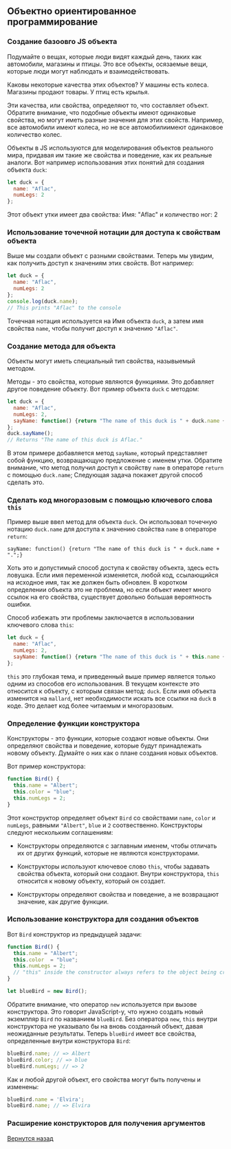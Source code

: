## Объектно ориентированное программирование

### Создание базоовго JS объекта

Подумайте о вещах, которые люди видят каждый день, таких как автомобили, магазины и птицы. Это все объекты, осязаемые вещи, которые люди могут наблюдать и взаимодействовать.

Каковы некоторые качества этих объектов? У машины есть колеса. Магазины продают товары. У птиц есть крылья.

Эти качества, или свойства, определяют то, что составляет объект. Обратите внимание, что подобные объекты имеют одинаковые свойства, но могут иметь разные значения для этих свойств. Например, все автомобили имеют колеса, но не все автомобилиимеют одинаковое количество колес.

Объекты в JS используются для моделирования объектов реального мира, придавая им такие же свойства и поведение, как их реальные аналоги. Вот например использования этих понятий для создания объекта ```duck```:

```javascript
let duck = {
  name: "Aflac",
  numLegs: 2
};
```

Этот объект утки имеет два свойства: Имя: "Aflac" и количество ног: 2


### Использование точечной нотации для доступа к свойствам объекта

Выше мы создали объект с разными свойствами. Теперь мы увидим, как получить доступ к значениям этих свойств. Вот например:

```javascript
let duck = {
  name: "Aflac",
  numLegs: 2
};
console.log(duck.name);
// This prints "Aflac" to the console
```

Точечная нотация используется на Имя объекта ```duck```, а затем имя свойства ```name```, чтобы получит доступ к значению ```"Aflac"```.


### Создание метода для объекта


Объекты могут иметь специальный тип свойства, назывыемый методом.

Методы - это свойства, которые являются функциями. Это добавляет другое поведение объекту. Вот пример объекта ```duck``` с методом:

```javascript
let duck = {
  name: "Aflac",
  numLegs: 2,
  sayName: function() {return "The name of this duck is " + duck.name + ".";}
};
duck.sayName();
// Returns "The name of this duck is Aflac."
```

В этом примере добавляется метод ```sayName```, который представляет собой функцию, возвращающую предложение с именем утки. Обратите внимание, что метод получил доступ к свойству ```name``` в операторе ```return``` с помощью ```duck.name```; Следующая задача покажет другой способ сделать это.



### Сделать код многоразовым с помощью ключевого слова ```this```


Пример выше ввел метод для объекта ```duck```. Он использовал точечную нотацию ```duck.name``` для доступа к значению свойства ```name``` в операторе ```return```:

```sayName: function() {return "The name of this duck is " + duck.name + ".";}```

Хоть это и допустимый способ доступа к свойству объекта, здесь есть ловушка. Если имя переменной изменяется, любой код, ссылающийся на исходное имя, так же должен быть обновлен. В коротком определении объекта это не проблема, но если объект имеет много ссылок на его свойства, существует довольно большая вероятность ошибки.

Способ избежать эти проблемы заключается в использовании ключевого слова ```this```:

```javascript
let duck = {
  name: "Aflac",
  numLegs: 2,
  sayName: function() {return "The name of this duck is " + this.name + ".";}
};
```

```this``` это глубокая тема, и приведенный выше пример является только одним из способов его использования. В текущем контексте это относится к объекту, с которым связан метод: ```duck```. Если имя объекта изменится на ```mallard```, нет необходимости искать все ссылки на ```duck``` в коде. Это делает код более читаемым и многоразовым.


### Определение функции конструктора


Конструкторы - это функции, которые создают новые объекты. Они определяют свойства и поведение, которые будут принадлежать новому объекту. Думайте о них как о плане создания новых объектов.

Вот пример конструктора:

```javascript
function Bird() {
  this.name = "Albert";
  this.color = "blue";
  this.numLegs = 2;
}
```

Этот конструктор определяет объект ```Bird``` со свойствами ```name```, ```color``` и ```numLegs```, равными ```"Albert"```, ```blue``` и ```2``` соотвественно. Конструкторы следуют нескольким соглашениям:

- Конструкторы определяются с заглавным именем, чтобы отличать их от других функций, которые не являются конструкторами.

- Конструкторы используют ключевое слово ```this```, чтобы задавать свойства объекта, который они создают. Внутри конструктора, ```this``` относится к новому объекту, который он создает.

- Конструкторы определяют свойства и поведение, а не возвращают значение, как другие функции.


### Использование конструктора для создания объектов


Вот ```Bird``` конструктор из предыдущей задачи:

```javascript
function Bird() {
  this.name = "Albert";
  this.color  = "blue";
  this.numLegs = 2;
  // "this" inside the constructor always refers to the object being created
}

let blueBird = new Bird();
```

Обратите внимание, что оператор ```new``` используется при вызове конструктора. Это говорит JavaScript-у, что нужно создать новый экземпляр ```Bird``` по названием ```blueBird```. Без оператора ```new```, ```this``` внутри конструктора не указывало бы на вновь созданный объект, давая неожиданные результаты. Теперь ```blueBird``` имеет все свойства, определенные внутри конструктора ```Bird```:

```javascript
blueBird.name; // => Albert
blueBird.color; // => blue
blueBird.numLegs; // => 2
```

Как и любой другой объект, его свойства могут быть получены и изменены:

```javascript
blueBird.name = 'Elvira';
blueBird.name; // => Elvira
```


### Расширение конструкторов для получения аргументов






[Вернутся назад](../README.md)